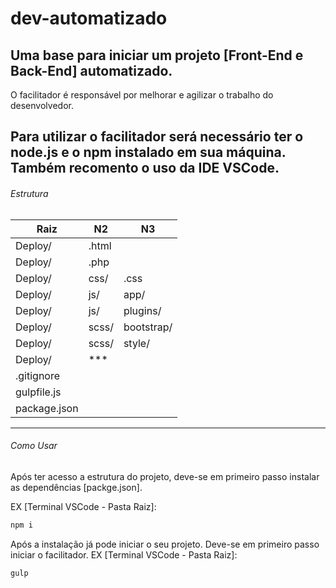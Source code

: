# dev-automatizado
Uma base para iniciar um projeto [Front-End e Back-End] automatizado.
------

O facilitador é responsável por melhorar e agilizar o trabalho do desenvolvedor.

Para utilizar o facilitador será necessário ter o node.js e o npm instalado em sua máquina.
Também recomento o uso da IDE VSCode.
------

###### Estrutura

| Raiz          | N2            | N3         |
| ------------- |---------------| -----------|
| Deploy/       | .html         |            |
| Deploy/       | .php          |            |
| Deploy/       | css/          | .css       |
| Deploy/       | js/           | app/       |
| Deploy/       | js/           | plugins/   |
| Deploy/       | scss/         | bootstrap/ |
| Deploy/       | scss/         | style/     |
| Deploy/       | ***           |            |
| .gitignore    |               |            |
| gulpfile.js   |               |            |
| package.json  |               |            |


------
###### Como Usar

Após ter acesso a estrutura do projeto, deve-se em primeiro passo instalar as dependências [packge.json].

EX [Terminal VSCode - Pasta Raiz]:
```javascript
npm i
```

Após a instalação já pode iniciar o seu projeto.
Deve-se em primeiro passo iniciar o facilitador. 
EX [Terminal VSCode - Pasta Raiz]:
```javascript
gulp
```